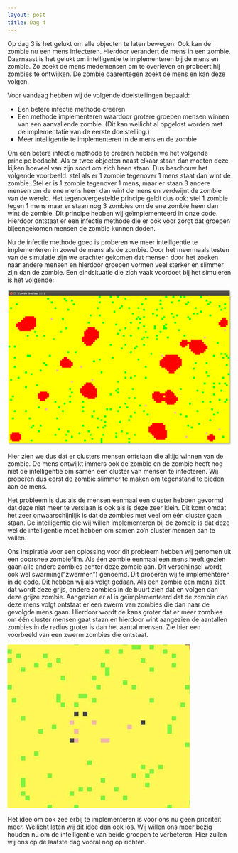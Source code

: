 ```yaml
---
layout: post
title: Dag 4
---
```


Op dag 3 is het gelukt om alle objecten te laten bewegen. Ook kan de zombie nu een mens infecteren. Hierdoor verandert de mens in een zombie. Daarnaast is het gelukt om intelligentie te implementeren bij de mens en zombie. Zo zoekt de mens medemensen om te overleven en probeert hij zombies te ontwijken. De zombie daarentegen zoekt de mens en kan deze volgen.

Voor vandaag hebben wij de volgende doelstellingen bepaald:

* Een betere infectie methode creëren
* Een methode implementeren waardoor grotere groepen mensen winnen van een aanvallende zombie. (Dit kan wellicht al opgelost worden met de implementatie van de eerste doelstelling.)
* Meer intelligentie te implementeren in de mens en de zombie

Om een betere infectie methode te creëren hebben we het volgende principe bedacht. Als er twee objecten naast elkaar staan dan moeten deze kijken hoeveel van zijn soort om zich heen staan. Dus beschouw het volgende voorbeeld: stel als er 1 zombie tegenover 1 mens staat dan wint de zombie. Stel er is 1 zombie tegenover 1 mens, maar er staan 3 andere mensen om de ene mens heen dan wint de mens en verdwijnt de zombie van de wereld. Het tegenovergestelde principe geldt dus ook: stel 1 zombie tegen 1 mens maar er staan nog 3 zombies om de ene zombie heen dan wint de zombie. Dit principe hebben wij geïmplementeerd in onze code. Hierdoor ontstaat er een infectie methode die er ook voor zorgt dat groepen bijeengekomen mensen de zombie kunnen doden. 

Nu de infectie methode goed is proberen we meer intelligentie te implementeren in zowel de mens als de zombie. Door het meermaals testen van de simulatie zijn we erachter gekomen dat mensen door het zoeken naar andere mensen en hierdoor groepen vormen veel sterker en slimmer zijn dan de zombie. Een eindsituatie die zich vaak voordoet bij het simuleren is het volgende:

![Eindsituatie met vaststaande groepen mensen](https://raw.githubusercontent.com/zombiea-apocalypse-sim/zombiea-apocalypse-sim.github.io/master/public/assets/figuur2.png "Eindsituatie met vaststaande groepen mensen")

Hier zien we dus dat er clusters mensen ontstaan die altijd winnen van de zombie. De mens ontwijkt immers ook de zombie en de zombie heeft nog niet de intelligentie om samen een cluster van mensen te infecteren. Wij proberen dus eerst de zombie slimmer te maken om tegenstand te bieden aan de mens.

Het probleem is dus als de mensen eenmaal een cluster hebben gevormd dat deze niet meer te verslaan is ook als is deze zeer klein. Dit komt omdat het zeer onwaarschijnlijk is dat de zombies met veel om één cluster gaan staan. De intelligentie die wij willen implementeren bij de zombie is dat deze wel de intelligentie moet hebben om samen zo’n cluster mensen aan te vallen. 

Ons inspiratie voor een oplossing voor dit probleem hebben wij genomen uit een doorsnee zombiefilm. Als één zombie eenmaal een mens heeft gezien gaan alle andere zombies achter deze zombie aan. Dit verschijnsel wordt ook wel swarming(“zwermen”) genoemd. Dit proberen wij te implementeren in de code. Dit hebben wij als volgt gedaan. Als een zombie een mens ziet dat wordt deze grijs, andere zombies in de buurt zien dat en volgen dan deze grijze zombie. Aangezien er al is geïmplementeerd dat de zombie dan deze mens volgt ontstaat er een zwerm van zombies die dan naar de gevolgde mens gaan. Hierdoor wordt de kans groter dat er meer zombies om één cluster mensen gaat staan en hierdoor wint aangezien de aantallen zombies in de radius groter is dan het aantal mensen. Zie hier een voorbeeld van een zwerm zombies die ontstaat.

![Zwerm zombies](https://raw.githubusercontent.com/zombiea-apocalypse-sim/zombiea-apocalypse-sim.github.io/master/public/assets/figuur3.jpg "Zwerm zombies")

Het idee om ook zee erbij te implementeren is voor ons nu geen prioriteit meer. Wellicht laten wij dit idee dan ook los. Wij willen ons meer bezig houden nu om de intelligentie van beide groepen te verbeteren. Hier zullen wij ons op de laatste dag vooral nog op richten.